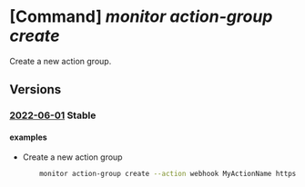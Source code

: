 # [Command] _monitor action-group create_

Create a new action group.

## Versions

### [2022-06-01](/Resources/mgmt-plane/L3N1YnNjcmlwdGlvbnMve30vcmVzb3VyY2Vncm91cHMve30vcHJvdmlkZXJzL21pY3Jvc29mdC5pbnNpZ2h0cy9hY3Rpb25ncm91cHMve30=/2022-06-01.xml) **Stable**

<!-- mgmt-plane /subscriptions/{}/resourcegroups/{}/providers/microsoft.insights/actiongroups/{} 2022-06-01 -->

#### examples

- Create a new action group
    ```bash
        monitor action-group create --action webhook MyActionName https://alerts.contoso.com apiKey={APIKey} type=HighCPU --name MyActionGroup --resource-group MyResourceGroup
    ```
